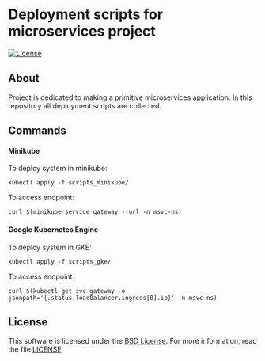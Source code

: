 # Deployment scripts for microservices project

[![License](https://img.shields.io/badge/License-BSD%203--Clause-blue.svg)](https://opensource.org/licenses/BSD-3-Clause)

## About

Project is dedicated to making a primitive microservices application.
In this repository all deployment scripts are collected.

## Commands

#### Minikube
To deploy system in minikube:
```
kubectl apply -f scripts_minikube/
```
To access endpoint:
```
curl $(minikube service gateway --url -n msvc-ns)
```

#### Google Kubernetes Engine
To deploy system in GKE:
```
kubectl apply -f scripts_gke/
```
To access endpoint:
```
curl $(kubectl get svc gateway -o jsonpath='{.status.loadBalancer.ingress[0].ip}' -n msvc-ns)
```

## License

This software is licensed under the [BSD License][BSD]. For more information, read the file [LICENSE](LICENSE).

[BSD]: https://opensource.org/licenses/BSD-3-Clause
